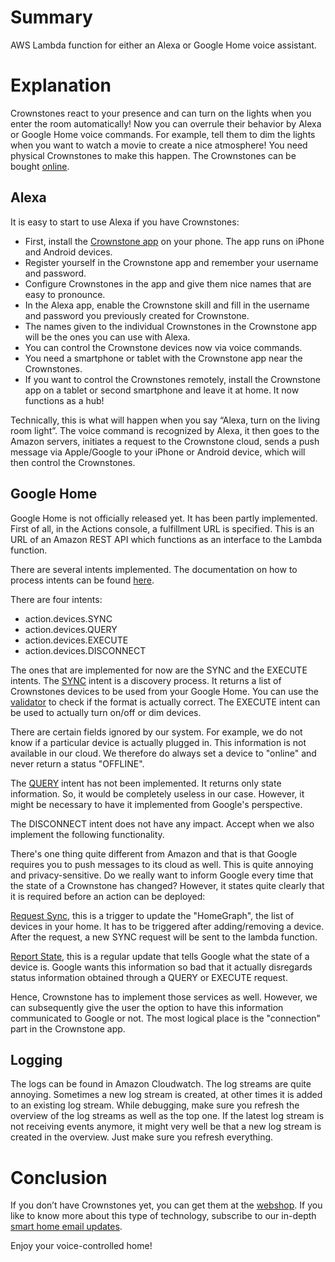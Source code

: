# Summary

AWS Lambda function for either an Alexa or Google Home voice assistant.

# Explanation

Crownstones react to your presence and can turn on the lights when you enter the room automatically! Now you can 
overrule their behavior by Alexa or Google Home voice commands. For example, tell them to dim the lights when you want 
to watch a movie to create a nice atmosphere! You need physical Crownstones to make this happen. The Crownstones can be 
bought [online](https://shop.crownstone.rocks/).

## Alexa

It is easy to start to use Alexa if you have Crownstones:

+ First, install the [Crownstone app](https://crownstone.rocks/app/) on your phone. The app runs on iPhone and Android 
devices.
+ Register yourself in the Crownstone app and remember your username and password.
+ Configure Crownstones in the app and give them nice names that are easy to pronounce.
+ In the Alexa app, enable the Crownstone skill and fill in the username and password you previously created for 
Crownstone.
+ The names given to the individual Crownstones in the Crownstone app will be the ones you can use with Alexa.
+ You can control the Crownstone devices now via voice commands.
+ You need a smartphone or tablet with the Crownstone app near the Crownstones.
+ If you want to control the Crownstones remotely, install the Crownstone app on a tablet or second smartphone and 
leave it at home. It now functions as a hub!

Technically, this is what will happen when you say “Alexa, turn on the living room light”. The voice command is 
recognized by Alexa, it then goes to the Amazon servers, initiates a request to the Crownstone cloud, sends a push 
message via Apple/Google to your iPhone or Android device, which will then control the Crownstones.

## Google Home

Google Home is not officially released yet. It has been partly implemented. First of all, in the Actions console, a fulfillment URL is specified. This is an URL of an Amazon REST API which functions as an interface to the Lambda function. 

There are several intents implemented. The documentation on how to process intents can be found [here](https://developers.google.com/assistant/smarthome/develop/process-intents).

There are four intents:

* action.devices.SYNC
* action.devices.QUERY
* action.devices.EXECUTE
* action.devices.DISCONNECT

The ones that are implemented for now are the SYNC and the EXECUTE intents. The [SYNC](https://developers.google.com/assistant/smarthome/reference/rest/v1/devices/sync) intent is a discovery process. It returns a list of Crownstones devices to be used from your Google Home. You can use the [validator](https://developers.google.com/assistant/smarthome/tools/validator) to check if the format is actually correct. The EXECUTE intent can be used to actually turn on/off or dim devices.

There are certain fields ignored by our system. For example, we do not know if a particular device is actually plugged in. This information is not available in our cloud. We therefore do always set a device to "online" and never return a status "OFFLINE". 

The [QUERY](https://developers.google.com/assistant/smarthome/reference/rest/v1/devices/query) intent has not been implemented. It returns only state information. So, it would be completely useless in our case. However, it might be necessary to have it implemented from Google's perspective.

The DISCONNECT intent does not have any impact. Accept when we also implement the following functionality.

There's one thing quite different from Amazon and that is that Google requires you to push messages to its cloud as well. This is quite annoying and privacy-sensitive. Do we really want to inform Google every time that the state of a Crownstone has changed? However, it states quite clearly that it is required before an action can be deployed:

[Request Sync](https://developers.google.com/assistant/smarthome/develop/request-sync), this is a trigger to update the "HomeGraph", the list of devices in your home. It has to be triggered after adding/removing a device. After the request, a new SYNC request will be sent to the lambda function.

[Report State](https://developers.google.com/assistant/smarthome/develop/report-state), this is a regular update that tells Google what the state of a device is. Google wants this information so bad that it actually disregards status information obtained through a QUERY or EXECUTE request. 

Hence, Crownstone has to implement those services as well. However, we can subsequently give the user the option to have this information communicated to Google or not. The most logical place is the "connection" part in the Crownstone app. 


## Logging

The logs can be found in Amazon Cloudwatch. The log streams are quite annoying. Sometimes a new log stream is created, at other times it is added to an existing log stream. While debugging, make sure you refresh the overview of the log streams as well as the top one. If the latest log stream is not receiving events anymore, it might very well be that a new log stream is created in the overview. Just make sure you refresh everything.

# Conclusion

If you don’t have Crownstones yet, you can get them at the [webshop](https://shop.crownstone.rocks). If you like to know more about this type of technology, subscribe to our in-depth [smart home email updates](https://crownstone.rocks/email-updates/).

Enjoy your voice-controlled home!

